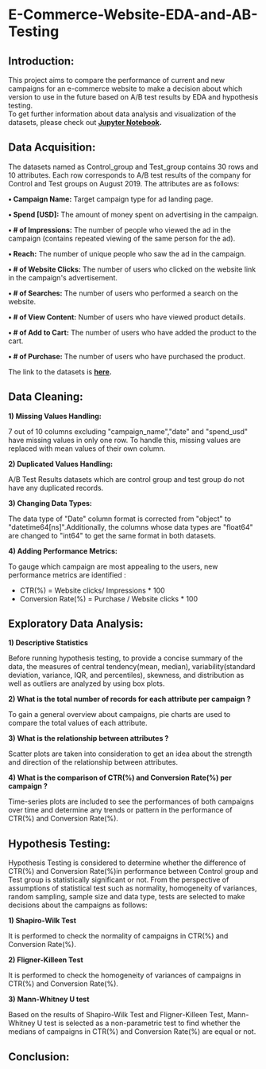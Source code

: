 # **E-Commerce-Website-EDA-and-AB-Testing**

## **Introduction:**

This project aims to compare the performance of current and new campaigns for an e-commerce website to make a decision about which version to use in the future based on A/B test results by EDA and hypothesis testing.<br>
To get further information about data analysis and visualization of the datasets, please check out **[Jupyter Notebook](https://github.com/ovgutunc/120-Years-of-Olympic-History-Data-Analysis-using-SQL/blob/main/olympics_history_data_analysis.ipynb).**  
## **Data Acquisition:**

The datasets named as Control_group and Test_group contains 30 rows and 10 attributes. Each row corresponds to A/B test results of the company for Control and Test groups on August 2019. The attributes are as follows:<br>

**• Campaign Name:** Target campaign type for ad landing page.<br>

**• Spend [USD]:** The amount of money spent on advertising in the campaign.<br>

**• # of Impressions:** The number of people who viewed the ad in the campaign (contains repeated viewing of the same person for the ad).<br>

**• Reach:** The number of unique people who saw the ad in the campaign.<br>

**• # of Website Clicks:** The number of users who clicked on the website link in the campaign's advertisement.<br>

**• # of Searches:** The number of users who performed a search on the website.<br>

**• # of View Content:** Number of users who have viewed product details.<br>

**• # of Add to Cart:** The number of users who have added the product to the cart.<br>

**• # of Purchase:** The number of users who have purchased the product.<br>

The link to the datasets is **[here](https://www.kaggle.com/datasets/ilkeryildiz/example-dataset-for-ab-test).**

## **Data Cleaning:**
**1)	Missing Values Handling:**<br />

7 out of 10 columns excluding "campaign_name","date" and "spend_usd" have missing values in only one row. To handle this, missing values are replaced with mean values of their own column.<br />

**2)	Duplicated Values Handling:**<br />

A/B Test Results datasets which are control group and test group do not have any duplicated records.<br />

**3)	Changing Data Types:**<br />

The data type of "Date" column format is corrected from "object" to "datetime64[ns]".Additionally, the columns whose data types are "float64" are changed to "int64" to get the same format in both datasets.

**4)	Adding Performance Metrics:**<br />

To gauge which campaign are most appealing to the users, new performance metrics are identified :

  - CTR(%) = Website clicks/ Impressions * 100
  - Conversion Rate(%) = Purchase / Website clicks * 100

## **Exploratory Data Analysis:**
**1) Descriptive Statistics**<br />

Before running hypothesis testing, to provide a concise summary of the data, the measures of central tendency(mean, median), variability(standard deviation, variance, IQR, and percentiles), skewness, and distribution as well as outliers are analyzed by using box plots.<br />

**2) What is the total number of records for each attribute per campaign ?**<br />

To gain a general overview about campaigns,  pie charts are used to compare the total values of each attribute.

**3) What is the relationship between attributes ?**<br />

Scatter plots are taken into consideration to get an idea about the strength and direction of the relationship between attributes.

**4) What is the comparison of CTR(%) and Conversion Rate(%) per campaign ?**<br />

Time-series plots are included to see the performances of both campaigns over time and determine any trends or pattern in the performance of CTR(%) and Conversion Rate(%).<br />

## **Hypothesis Testing:**

Hypothesis Testing is considered to determine whether the difference of CTR(%) and Conversion Rate(%)in performance between Control group and Test group is statistically significant or not.
From the perspective of assumptions of statistical test such as normality, homogeneity of variances, random sampling, sample size and data type, tests are selected to make decisions about the campaigns as follows:

**1) Shapiro-Wilk Test**<br />

It is performed to check the normality of campaigns in CTR(%) and Conversion Rate(%).

**2) Fligner-Killeen Test**<br />

It is performed to check the homogeneity of variances of campaigns in CTR(%) and Conversion Rate(%).

**3) Mann-Whitney U test**<br />

Based on the results of Shapiro-Wilk Test and Fligner-Killeen Test, Mann-Whitney U test is selected as a non-parametric test to find whether the medians of campaigns in CTR(%) and Conversion Rate(%) are equal or not.

## **Conclusion:**
